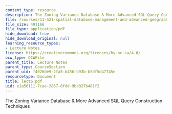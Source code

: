 ```yaml
---
content_type: resource
description: The Zoning Variance Database & More Advanced SQL Query Construction Techniques
file: /courses/11-521-spatial-database-management-and-advanced-geographic-information-systems-spring-2003/e1a561117cae28678fdd9ba027b481f2_lect6.pdf
file_size: 491166
file_type: application/pdf
hide_download: true
hide_download_original: null
learning_resource_types:
- Lecture Notes
license: https://creativecommons.org/licenses/by-nc-sa/4.0/
ocw_type: OCWFile
parent_title: Lecture Notes
parent_type: CourseSection
parent_uid: f4026de9-2fa5-b456-b93b-b5df5d47745e
resourcetype: Document
title: lect6.pdf
uid: e1a56111-7cae-2867-8fdd-9ba027b481f2
---
```

The Zoning Variance Database & More Advanced SQL Query Construction Techniques